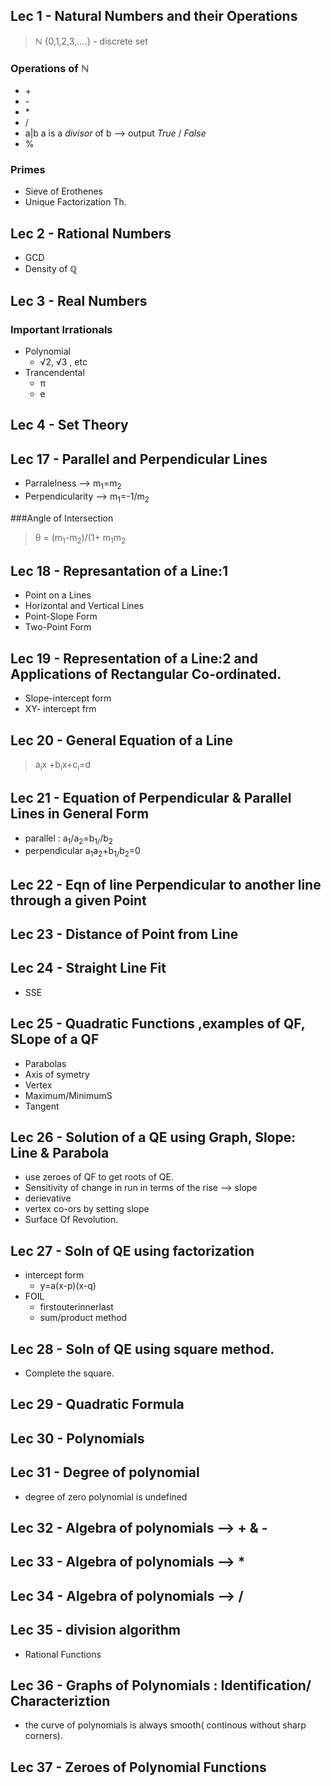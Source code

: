 ## Lec 1 - Natural Numbers and their Operations

>ℕ {0,1,2,3,....} - discrete set
### Operations of ℕ
+ \+
+ \-
+ \*
+ /
+ a|b a is a *divisor* of b --> output *True* / *False*
+ %

### Primes
+ Sieve of Erothenes
+ Unique Factorization Th.

## Lec 2 - Rational Numbers

+ GCD
+ Density of ℚ

## Lec 3 - Real Numbers

### Important Irrationals
+ Polynomial
	+ √2, √3 , etc
+ Trancendental
	+ π
	+ e


## Lec 4 - Set Theory

## Lec 17 - Parallel and Perpendicular Lines
+ Parralelness --> m<sub>1</sub>=m<sub>2</sub>
+ Perpendicularity --> m<sub>1</sub>=-1/m<sub>2</sub>

###Angle of Intersection
> θ = (m<sub>1</sub>-m<sub>2</sub>)/(1+ m<sub>1</sub>m<sub>2</sub>

## Lec 18 - Represantation of a Line:1
+ Point on a Lines
+ Horizontal and Vertical Lines
+ Point-Slope Form
+ Two-Point Form

## Lec 19 - Representation of a Line:2 and Applications of Rectangular Co-ordinated.

+ Slope-intercept form
+ XY- intercept frm

## Lec 20 - General Equation of a Line

> a<sub>i</sub>x +b<sub>i</sub>x+c<sub>i</sub>=d

## Lec 21 - Equation of Perpendicular & Parallel Lines in General Form

+ parallel : a<sub>1</sub>/a<sub>2</sub>=b<sub>1/</sub>/b<sub>2</sub>
+ perpendicular a<sub>1</sub>a<sub>2</sub>+b<sub>1/</sub>b<sub>2</sub>=0

## Lec 22 - Eqn of line Perpendicular to another line through a given Point

## Lec 23 - Distance of Point from Line

## Lec 24 - Straight Line Fit

+ SSE

## Lec 25 - Quadratic Functions ,examples of QF, SLope of a QF
+ Parabolas
+ Axis of symetry
+ Vertex
+ Maximum/MinimumS
+ Tangent

## Lec 26 - Solution of a QE using Graph, Slope: Line & Parabola
+ use zeroes of QF to get roots of QE.
+ Sensitivity of change in run in terms of the rise --> slope
+ derievative
+ vertex co-ors by setting slope
+ Surface Of Revolution.

## Lec 27 - Soln of QE using factorization
+ intercept form
	+ y=a(x-p)(x-q)
+ FOIL
	+ firstouterinnerlast
	+ sum/product method

## Lec 28 - Soln of QE using square method.
+ Complete the square.

## Lec 29 - Quadratic Formula

## Lec 30 - Polynomials
## Lec 31 - Degree of polynomial
+ degree of zero polynomial is undefined
## Lec 32 - Algebra of polynomials --> + & -
## Lec 33 - Algebra of polynomials --> *
## Lec 34 - Algebra of polynomials --> /
## Lec 35 - division algorithm
+ Rational Functions
## Lec 36 - Graphs of Polynomials : Identification/ Characteriztion
+ the curve of polynomials is always smooth( continous without sharp corners).
## Lec 37 - Zeroes of Polynomial Functions
